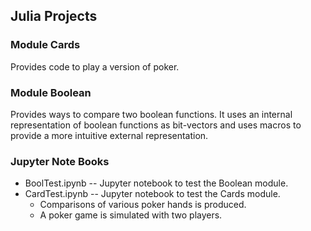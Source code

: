 ## Julia Projects

### Module Cards
Provides code to play a version of poker.

### Module Boolean
Provides ways to compare two boolean functions.
It uses an internal representation of boolean functions as bit-vectors and 
uses macros to provide a more intuitive external representation.


### Jupyter Note Books

- BoolTest.ipynb -- Jupyter notebook to test the Boolean module.
- CardTest.ipynb -- Jupyter notebook to test the Cards module.
  - Comparisons of various poker hands is produced.
  - A poker game is simulated with two players.

